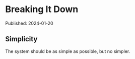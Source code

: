 # Breaking It Down

Published: 2024-01-20

## Simplicity

The system should be as simple as possible, but no simpler.